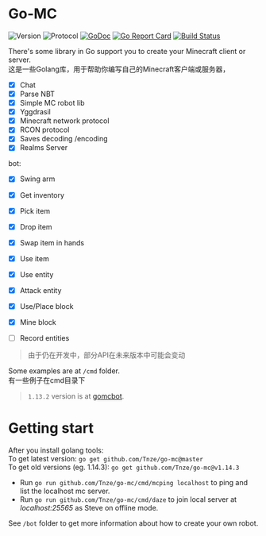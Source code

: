 # Go-MC
![Version](https://img.shields.io/badge/Minecraft-1.14.4-blue.svg)
![Protocol](https://img.shields.io/badge/Protocol-498-blue.svg)
[![GoDoc](https://godoc.org/github.com/Tnze/go-mc?status.svg)](https://godoc.org/github.com/Tnze/go-mc)
[![Go Report Card](https://goreportcard.com/badge/github.com/Tnze/go-mc)](https://goreportcard.com/report/github.com/Tnze/go-mc)
[![Build Status](https://travis-ci.org/Tnze/go-mc.svg?branch=master)](https://travis-ci.org/Tnze/go-mc)

There's some library in Go support you to create your Minecraft client or server.  
这是一些Golang库，用于帮助你编写自己的Minecraft客户端或服务器，
- [x] Chat
- [x] Parse NBT
- [x] Simple MC robot lib
- [x] Yggdrasil
- [x] Minecraft network protocol
- [x] RCON protocol
- [x] Saves decoding /encoding
- [x] Realms Server

bot:  
- [x] Swing arm
- [x] Get inventory
- [x] Pick item
- [x] Drop item
- [x] Swap item in hands
- [x] Use item
- [x] Use entity
- [x] Attack entity
- [x] Use/Place block
- [x] Mine block
- [ ] Record entities


> 由于仍在开发中，部分API在未来版本中可能会变动

Some examples are at `/cmd` folder.  
有一些例子在cmd目录下

> `1.13.2` version is at [gomcbot](https://github.com/Tnze/gomcbot).

# Getting start
After you install golang tools:  
To get latest version: `go get github.com/Tnze/go-mc@master`  
To get old versions (eg. 1.14.3): `go get github.com/Tnze/go-mc@v1.14.3`
- Run `go run github.com/Tnze/go-mc/cmd/mcping localhost` to ping and list the localhost mc server.  
- Run `go run github.com/Tnze/go-mc/cmd/daze` to join local server at *localhost:25565* as Steve on offline mode.

See `/bot` folder to get more information about how to create your own robot.
